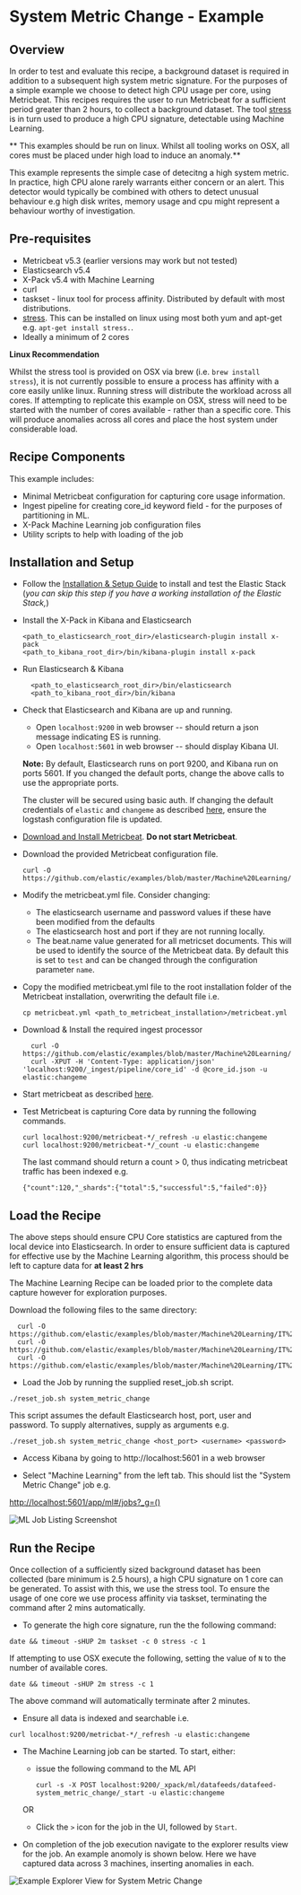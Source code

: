 # System Metric Change - Example

## Overview

In order to test and evaluate this recipe, a background dataset is required in addition to a subsequent high system metric signature. For the purposes of a simple example we choose to detect high CPU usage per core, using Metricbeat.  This recipes requires the user to run Metricbeat for a sufficient period greater than 2 hours, to collect a background dataset. The tool [stress](https://people.seas.harvard.edu/~apw/stress/) is in turn used to produce a high CPU signature, detectable using Machine Learning.

** This examples should be run on linux. Whilst all tooling works on OSX, all cores must be placed under high load to induce an anomaly.**

This example represents the simple case of detecitng a high system metric. In practice, high CPU alone rarely warrants either concern or an alert. This detector would typically be combined with others to detect unusual behaviour e.g high disk writes, memory usage and cpu might represent a behaviour worthy of investigation.

## Pre-requisites

- Metricbeat v5.3 (earlier versions may work but not tested)
- Elasticsearch v5.4
- X-Pack v5.4 with Machine Learning
- curl
- taskset - linux tool for process affinity. Distributed by default with most distributions.
- [stress](https://people.seas.harvard.edu/~apw/stress/). This can be installed on linux using most both yum and apt-get e.g. `apt-get install stress.`.
- Ideally a minimum of 2 cores

**Linux Recommendation**

Whilst the stress tool is provided on OSX via brew (i.e. `brew install stress`), it is not currently possible to ensure a process has affinity with a core easily unlike linux. Running stress will distribute the workload across all cores. If attempting to replicate this example on OSX, stress will need to be started with the number of cores available - rather than a specific core.  This will produce anomalies across all cores and place the host system under considerable load.

## Recipe Components

This example includes:

 * Minimal Metricbeat configuration for capturing core usage information.
 * Ingest pipeline for creating core_id keyword field - for the purposes of partitioning in ML.
 * X-Pack Machine Learning job configuration files
 * Utility scripts to help with loading of the job

## Installation and Setup

* Follow the [Installation & Setup Guide](https://github.com/elastic/examples/blob/master/Installation%20and%20Setup.md) to install and test the Elastic Stack (*you can skip this step if you have a working installation of the Elastic Stack,*)

* Install the X-Pack in Kibana and Elasticsearch

  ```shell
  <path_to_elasticsearch_root_dir>/elasticsearch-plugin install x-pack
  <path_to_kibana_root_dir>/bin/kibana-plugin install x-pack
  ```

* Run Elasticsearch & Kibana

  ```shell
    <path_to_elasticsearch_root_dir>/bin/elasticsearch
    <path_to_kibana_root_dir>/bin/kibana

  ```

* Check that Elasticsearch and Kibana are up and running.

  - Open `localhost:9200` in web browser -- should return a json message indicating ES is running.
  - Open `localhost:5601` in web browser -- should display Kibana UI.

  **Note:** By default, Elasticsearch runs on port 9200, and Kibana run on ports 5601. If you changed the default ports, change the above calls to use the appropriate ports.  

  The cluster will be secured using basic auth. If changing the default credentials of `elastic` and `changeme` as described [here](https://www.elastic.co/guide/en/x-pack/current/security-getting-started.html), ensure the logstash configuration file is updated.

* [Download and Install Metricbeat](https://www.elastic.co/guide/en/beats/metricbeat/current/metricbeat-installation.html). **Do not start Metricbeat**.

* Download the provided Metricbeat configuration file.

    ```
    curl -O https://github.com/elastic/examples/blob/master/Machine%20Learning/IT%20Operations%20Recipes/system_metric_change/configs/metricbeat/metricbeat.yml
    ```

* Modify the metricbeat.yml file. Consider changing:

    - The elasticsearch username and password values if these have been modified from the defaults
    - The elasticsearch host and port if they are not running locally.
    - The beat.name value generated for all metricset documents. This will be used to identify the source of the Metricbeat data. By default this is set to `test` and can be changed through the configuration parameter `name`.

* Copy the modified metricbeat.yml file to the root installation folder of the Metricbeat installation, overwriting the default file i.e.

    ```cp metricbeat.yml <path_to_metricbeat_installation>/metricbeat.yml```

* Download & Install the required ingest processor  

  ```
    curl -O https://github.com/elastic/examples/blob/master/Machine%20Learning/IT%20Operations%20Recipes/system_metric_change/configs/ingest/core_id.json
    curl -XPUT -H 'Content-Type: application/json' 'localhost:9200/_ingest/pipeline/core_id' -d @core_id.json -u elastic:changeme
  ```

* Start metricbeat as described [here](https://www.elastic.co/guide/en/beats/metricbeat/current/metricbeat-starting.html).

* Test Metricbeat is capturing Core data by running the following commands.

    ```
    curl localhost:9200/metricbeat-*/_refresh -u elastic:changeme
    curl localhost:9200/metricbeat-*/_count -u elastic:changeme
    ```

    The last command should return a count > 0, thus indicating metricbeat traffic has been indexed e.g.

    ```
    {"count":120,"_shards":{"total":5,"successful":5,"failed":0}}
    ```

## Load the Recipe

The above steps should ensure CPU Core statistics are captured from the local device into Elasticsearch.  In order to ensure sufficient data is captured for effective use by the Machine Learning algorithm, this process should be left to capture data for **at least 2 hrs**

The Machine Learning Recipe can be loaded prior to the complete data capture however for exploration purposes.

Download the following files to the same directory:

  ```
    curl -O https://github.com/elastic/examples/blob/master/Machine%20Learning/IT%20Operations%20Recipes/system_metric_change/machine_learning/data_feed.json
    curl -O https://github.com/elastic/examples/blob/master/Machine%20Learning/IT%20Operations%20Recipes/system_metric_change/machine_learning/job.json
    curl -O https://github.com/elastic/examples/blob/master/Machine%20Learning/IT%20Operations%20Recipes/scripts/reset_job.sh
  ```

* Load the Job by running the supplied reset_job.sh script.

```
./reset_job.sh system_metric_change
```

This script assumes the default Elasticsearch host, port, user and password. To supply alternatives, supply as arguments e.g.

```
./reset_job.sh system_metric_change <host_port> <username> <password>
```

* Access Kibana by going to http://localhost:5601 in a web browser

* Select "Machine Learning" from the left tab. This should list the "System Metric Change" job e.g.

[http://localhost:5601/app/ml#/jobs?_g=()](http://localhost:5601/app/ml#/jobs?_g=())

![ML Job Listing Screenshot](https://cloud.githubusercontent.com/assets/12695796/25635046/f740bc26-2f63-11e7-86b2-988868fb5218.png)

## Run the Recipe

Once collection of a sufficiently sized background dataset has been collected (bare minimum is 2.5 hours), a high CPU signature on 1 core can be generated. To assist with this, we use the stress tool.  To ensure the usage of one core we use process affinity via taskset, terminating the command after 2 mins automatically.

* To generate the high core signature, run the the following command:

```
date && timeout -sHUP 2m taskset -c 0 stress -c 1
```

If attempting to use OSX execute the following, setting the value of `N` to the number of available cores.


```
date && timeout -sHUP 2m stress -c 1
```

The above command will automatically terminate after 2 minutes.

* Ensure all data is indexed and searchable i.e.

```
curl localhost:9200/metricbat-*/_refresh -u elastic:changeme

```

* The Machine Learning job can be started. To start, either:

    - issue the following command to the ML API

        ```
        curl -s -X POST localhost:9200/_xpack/ml/datafeeds/datafeed-system_metric_change/_start -u elastic:changeme
        ```  
    OR

    - Click the `>` icon for the job in the UI, followed by `Start`.

* On completion of the job execution navigate to the explorer results view for the job. An example anomoly is shown below.  Here we have captured data across 3 machines, inserting anomalies in each.

![Example Explorer View for System Metric Change](https://cloud.githubusercontent.com/assets/12695796/25635025/e00677bc-2f63-11e7-9412-d881ba4776f7.png)
